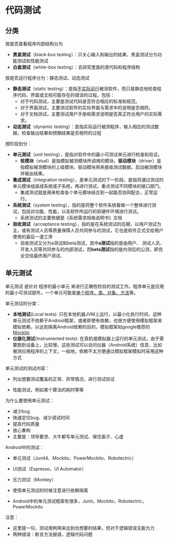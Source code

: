 # 代码测试

## 分类

按是否查看程序内部结构分为

- **黑盒测试**（black-box testing）：只关心输入和输出的结果，黑盒测试分为功能测试和性能测试
- **白盒测试**（white-box testing）：去研究里面的源代码和程序结构

按是否运行程序分为：静态测试、动态测试

- **静态测试**（static testing）：是指<u>不实际运行</u>被测软件，而只是静态地检查程序代码、界面或文档可能存在的错误的过程。包括：
  - 对于代码测试，主要是测试代码是否符合相应的标准和规范。
  - 对于界面测试，主要测试软件的实际界面与需求中的说明是否相符。
  - 对于文档测试，主要测试用户手册和需求说明是否真正符合用户的实际需求。
- **动态测试**（dynamic testing）：是指实际运行被测程序，输入相应的测试数据，检查输出结果和预期结果是否相符的过程

按阶段划分：

- **单元测试**（unit testing），是指对软件中的最小可测试单元进行检查和验证。
  - **桩模块**（stud）是指模拟被测模块所调用的模块，**驱动模块**（driver）是指模拟被测模块的上级模块，驱动模块用来接收测试数据，启动被测模块并输出结果。
- **集成测试**（integration testing），是单元测试的下一阶段，是指将通过测试的单元模块组装成系统或子系统，再进行测试，重点测试不同模块的接口部门。
  - 集成测试就是用来检查各个单元模块结合到一起能否协同配合，正常运行。
- **系统测试**（system testing），指的是将整个软件系统看做一个整体进行测试，包括对功能、性能，以及软件所运行的软硬件环境进行测试。
  - 系统测试的主要依据是《系统需求规格说明书》文档
- **验收测试**（acceptance testing），指的是在系统测试的后期，以用户测试为主，或有测试人员等质量保障人员共同参与的测试，它也是软件正式交给用户使用的最后一道工序
  - 验收测试又分为a测试和beta测试，其中**a测试**指的是由用户、 测试人员、开发人员等共同参与的内部测试，而**beta测试**指的是内测后的公测，即完全交给最终用户测试、

## 单元测试

单元测试 是针对 程序的最小单元 来进行正确性检验的测试工作。程序单元是应用的最小可测试部件。一个单元可能是<u>单个程序、类、对象、方法</u>等。 

单元测试的分类：

- **本地测试**(Local tests): 只在本地机器JVM上运行，以最小化执行时间，这种单元测试不依赖于Android框架，或者即使有依赖，也很方便使用模拟框架来模拟依赖，以达到隔离Android依赖的目的，模拟框架如google推荐的<u>Mockito</u>
- **仪器化测试**(Instrumented tests): 在真机或模拟器上运行的单元测试，由于需要跑到设备上，比较慢，这些测试可以访问仪器（Android系统）信息，比如被测应用程序的上下文，一般地，依赖不太方便通过模拟框架模拟时采用这种方式

单元测试的测试内容：

- 列出想要测试覆盖的正常、异常情况，进行测试验证

- 性能测试，例如某个算法的耗时等等

为什么要使用单元测试：

- 减少bug
- 快速定位bug、减少调试时间
- 提高代码质量
- 放心重构
- 主要是：领导要求、大牛都写单元测试、保住面子、心虚

Android中的测试：

- 单元测试（Junit4、Mockito、PowerMockito、Robolectric）
- UI测试（Espresso、UI Automator）
- 压力测试（Monkey）
- 使用单元测试的时候注意进行依赖隔离

- Android中的单元测试框架有很多，Junit，Mockito，Robolectric，PowerMockito

注意：

- 这里提一句，测试用例用来达到也想要的结果，但对于逻辑错误无能为力
- 两种错误：断言方法报错，逻辑代码问题



